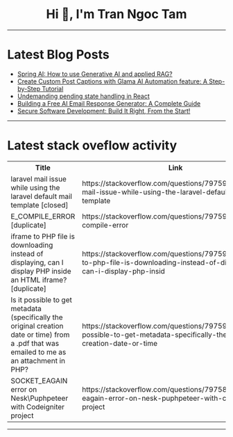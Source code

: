 <h1 align="center">Hi 👋, I'm Tran Ngoc Tam</h1>

---

# Latest Blog Posts 
<!-- BLOG-POST-LIST:START -->
- [Spring AI: How to use Generative AI and applied RAG?](https://dev.to/bereczki/spring-ai-how-to-use-generative-ai-and-applied-rag-2hje)
- [Create Custom Post Captions with Glama AI Automation feature: A Step-by-Step Tutorial](https://dev.to/om_shree_0709/create-custom-post-captions-with-glama-ai-automation-feature-a-step-by-step-tutorial-cep)
- [Undemanding pending state handling in React](https://dev.to/axtk/undemanding-pending-state-handling-in-react-6d0)
- [Building a Free AI Email Response Generator: A Complete Guide](https://dev.to/allanninal/building-a-free-ai-email-response-generator-a-complete-guide-1n86)
- [Secure Software Development: Build It Right, From the Start!](https://dev.to/cliffordisaboke/secure-software-development-build-it-right-from-the-start-53cm)
<!-- BLOG-POST-LIST:END -->

---

# Latest stack oveflow activity
<table>
  <tr><th>Title</th><th>Link</th></tr>
  <!-- STACKOVERFLOW:START --><tr><td>laravel mail issue while using the laravel default mail template [closed]</td><td>https://stackoverflow.com/questions/79759732/laravel-mail-issue-while-using-the-laravel-default-mail-template</td></tr><tr><td>E_COMPILE_ERROR [duplicate]</td><td>https://stackoverflow.com/questions/79759731/e-compile-error</td></tr><tr><td>iframe to PHP file is downloading instead of displaying, can I display PHP inside an HTML iframe? [duplicate]</td><td>https://stackoverflow.com/questions/79759180/iframe-to-php-file-is-downloading-instead-of-displaying-can-i-display-php-insid</td></tr><tr><td>Is it possible to get metadata &lpar;specifically the original creation date or time&rpar; from a .pdf that was emailed to me as an attachment in PHP?</td><td>https://stackoverflow.com/questions/79759173/is-it-possible-to-get-metadata-specifically-the-original-creation-date-or-time</td></tr><tr><td>SOCKET_EAGAIN error on Nesk\Puphpeteer with Codeigniter project</td><td>https://stackoverflow.com/questions/79758987/socket-eagain-error-on-nesk-puphpeteer-with-codeigniter-project</td></tr><!-- STACKOVERFLOW:END -->
</table>

---


